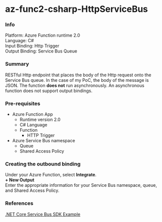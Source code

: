 # az-func2-csharp-HttpServiceBus

### Info
Platform: Azure Function runtime 2.0  
Language: C#  
Input Binding: Http Trigger  
Output Binding: Service Bus Queue  

### Summary
RESTful Http endpoint that places the body of the Http request onto the Service Bus queue. In the case of my PoC, the body of the message is JSON. The function **does not** run asynchronously. An asynchronous function does not support output bindings.

### Pre-requisites
- Azure Function App 
  - Runtime version 2.0
  - C# Language
  - Function
    - HTTP Trigger 
- Azure Service Bus namespace
  - Queue
  - Shared Access Policy

### Creating the outbound binding
Under your Azure Function, select **Integrate**.  
**+ New Output**  
Enter the appropriate information for your Service Bus namespace, queue, and Shared Access Policy.

### References
[.NET Core Service Bus SDK Example](https://docs.microsoft.com/en-us/azure/service-bus-messaging/service-bus-dotnet-get-started-with-queues "Microsoft Docs Getting started with Service Bus queues")

